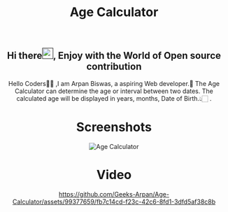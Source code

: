 <h1 align="center"> Age Calculator </h1>

<div align="center">
<br>
<h2 align="center">Hi there<a href=""><img src="https://raw.githubusercontent.com/MartinHeinz/MartinHeinz/master/wave.gif" width="25" height="25"/></a>, Enjoy with the World of Open source contribution </h2>


<p>Hello Coders👨‍💻 ,I am Arpan Biswas, a aspiring Web developer.🤖 The Age Calculator can determine the age or interval between two dates. The calculated age will be displayed in years, months, Date of Birth.👆🏻 .</p>


# Screenshots
![Age Calculator](https://github.com/Geeks-Arpan/Age-Calculator/assets/99377659/6cb869ad-86c3-4565-b07b-cf1038d97cbd)
# Video
https://github.com/Geeks-Arpan/Age-Calculator/assets/99377659/fb7c14cd-f23c-42c6-8fd1-3dfd5af38c8b
